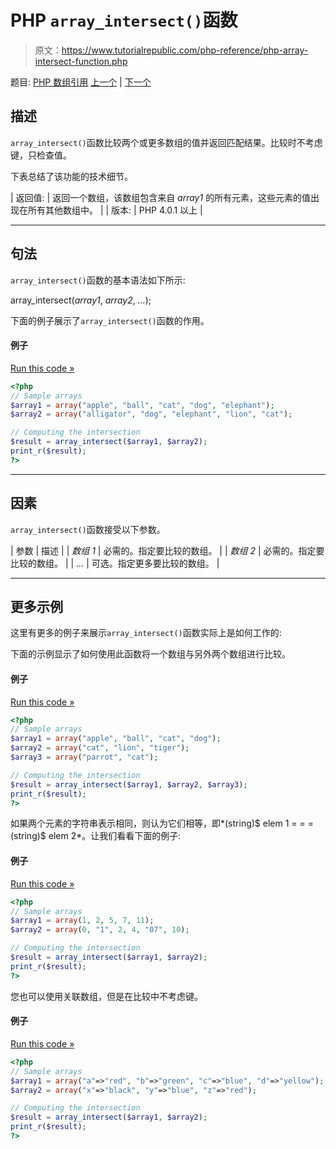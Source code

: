 # PHP `array_intersect()`函数

> 原文：<https://www.tutorialrepublic.com/php-reference/php-array-intersect-function.php>

题目: [PHP 数组引用](php-array-functions.php) [上一个](php-array-flip-function.php) | [下一个](php-array-intersect-assoc-function.php)

## 描述

`array_intersect()`函数比较两个或更多数组的值并返回匹配结果。比较时不考虑键，只检查值。

下表总结了该功能的技术细节。

| 返回值: | 返回一个数组，该数组包含来自 *array1* 的所有元素，这些元素的值出现在所有其他数组中。 |
| 版本: | PHP 4.0.1 以上 |

* * *

## 句法

`array_intersect()`函数的基本语法如下所示:

array_intersect(*array1*, *array2*, *...*);

下面的例子展示了`array_intersect()`函数的作用。

#### 例子

[Run this code »](../codelab.php?topic=php&file=find-the-intersection-of-two-arrays "Run this code to view the output")

```php
<?php
// Sample arrays
$array1 = array("apple", "ball", "cat", "dog", "elephant");
$array2 = array("alligator", "dog", "elephant", "lion", "cat");

// Computing the intersection
$result = array_intersect($array1, $array2);
print_r($result);
?>
```

* * *

## 因素

`array_intersect()`函数接受以下参数。

| 参数 | 描述 |
| *数组 1* | 必需的。指定要比较的数组。 |
| *数组 2* | 必需的。指定要比较的数组。 |
| *...* | 可选。指定更多要比较的数组。 |

* * *

## 更多示例

这里有更多的例子来展示`array_intersect()`函数实际上是如何工作的:

下面的示例显示了如何使用此函数将一个数组与另外两个数组进行比较。

#### 例子

[Run this code »](../codelab.php?topic=php&file=find-the-intersection-of-three-arrays "Run this code to view the output")

```php
<?php
// Sample arrays
$array1 = array("apple", "ball", "cat", "dog");
$array2 = array("cat", "lion", "tiger");
$array3 = array("parrot", "cat");

// Computing the intersection
$result = array_intersect($array1, $array2, $array3);
print_r($result);
?>
```

如果两个元素的字符串表示相同，则认为它们相等，即*(string)$ elem 1 = = =(string)$ elem 2*。让我们看看下面的例子:

#### 例子

[Run this code »](../codelab.php?topic=php&file=intersection-of-arrays-when-types-of-values-are-different "Run this code to view the output")

```php
<?php
// Sample arrays
$array1 = array(1, 2, 5, 7, 11);
$array2 = array(0, "1", 2, 4, "07", 10);

// Computing the intersection
$result = array_intersect($array1, $array2);
print_r($result);
?>
```

您也可以使用关联数组，但是在比较中不考虑键。

#### 例子

[Run this code »](../codelab.php?topic=php&file=intersection-of-values-of-associative-arrays "Run this code to view the output")

```php
<?php
// Sample arrays
$array1 = array("a"=>"red", "b"=>"green", "c"=>"blue", "d"=>"yellow");
$array2 = array("x"=>"black", "y"=>"blue", "z"=>"red");

// Computing the intersection
$result = array_intersect($array1, $array2);
print_r($result);
?>
```